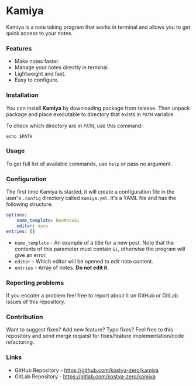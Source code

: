 # Kamiya

Kamiya is a note taking program that works in terminal and allows you to get quick access to your notes.

### Features

- Make notes faster.
- Manage your notes directly in  terminal.
- Lightweight and fast.
- Easy to configure.

### Installation

You can install **Kamiya** by downloading package from release.
Then unpack package and place executable to directory that exists in `PATH` variable.

To check which directory are in `PATH`, use this command:

```shell
echo $PATH
```

### Usage

To get full list of available commands, use `help` or pass no argument.

### Configuration

The first time Kamiya is started, it will create a configuration file in the user's `.config` directory called `kamiya.yml`.
It's a YAML file and has the following structure.

```yml
options: 
    name_template: NewNote&i
    editor: nano
entries: []
```
- `name_template` - An example of a title for a new post. Note that the contents of this parameter must contain `&i`, otherwise the program will give an error.
- `editor` - Which editor will be opened to edit note content.
- `entries` - Array of notes. **Do not edit it.**

### Reporting problems

If you encoter a problem feel free to report about it on GitHub or GitLab issues of this repository.

### Contribution

Want to suggest fixes? Add new feature? Typo fixes? 
Feel free to this repository and send merge request for fixes/feature implementation/code refactoring.


### Links

- GitHub Repository - https://github.com/kostya-zero/kamiya
- GitLab Repository - https://gitlab.com/kostya-zero/kamiya

